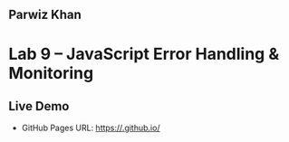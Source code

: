 ## Parwiz Khan


# Lab 9 – JavaScript Error Handling & Monitoring


## Live Demo

- GitHub Pages URL: [https://<your-username>.github.io/<your-repo-name>  ](https://parrwiz.github.io/Lab9_Starter/)
 

